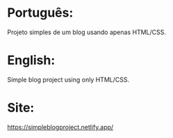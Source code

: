 # Português:
Projeto simples de um blog usando apenas HTML/CSS.

# English:
Simple blog project using only HTML/CSS.

# Site:
https://simpleblogproject.netlify.app/
